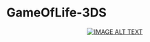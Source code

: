 # GameOfLife-3DS

<div align="center">
  <a href="https://www.youtube.com/watch?v=HYdfk4wpGFQ&feature=youtu.beE"><img src="https://img.youtube.com/vi/HYdfk4wpGFQ/0.jpg" alt="IMAGE ALT TEXT"></a>
</div>
